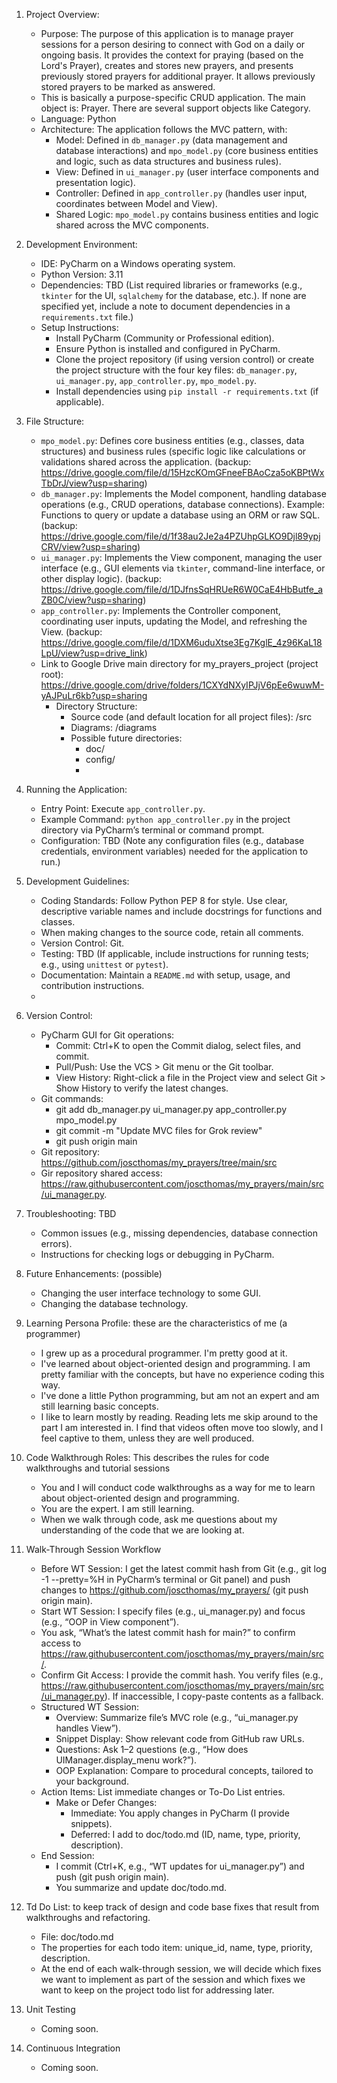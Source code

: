 1. Project Overview:
     - Purpose: The purpose of this application is to manage prayer sessions for a person desiring to connect with God on a daily or ongoing basis. It provides the context for praying (based on the Lord's Prayer), creates and stores new prayers, and presents previously stored prayers for additional prayer. It allows previously stored prayers to be marked as answered.
     - This is basically a purpose-specific CRUD application. The main object is: Prayer. There are several support objects like Category.
     - Language: Python
     - Architecture: The application follows the MVC pattern, with:
          - Model: Defined in `db_manager.py` (data management and database interactions) and `mpo_model.py` (core business entities and logic, such as data structures and business rules).
          - View: Defined in `ui_manager.py` (user interface components and presentation logic).
          - Controller: Defined in `app_controller.py` (handles user input, coordinates between Model and View).
         - Shared Logic: `mpo_model.py` contains business entities and logic shared across the MVC components.

2. Development Environment:
   - IDE: PyCharm on a Windows operating system.
   - Python Version: 3.11
   - Dependencies: TBD (List required libraries or frameworks (e.g., `tkinter` for the UI, `sqlalchemy` for the database, etc.). If none are specified yet, include a note to document dependencies in a `requirements.txt` file.)
   - Setup Instructions:
     - Install PyCharm (Community or Professional edition).
     - Ensure Python is installed and configured in PyCharm.
     - Clone the project repository (if using version control) or create the project structure with the four key files: `db_manager.py`, `ui_manager.py`, `app_controller.py`, `mpo_model.py`.
     - Install dependencies using `pip install -r requirements.txt` (if applicable).

3. File Structure:
   - `mpo_model.py`: Defines core business entities (e.g., classes, data structures) and business rules (specific logic like calculations or validations shared across the application. (backup: https://drive.google.com/file/d/15HzcKOmGFneeFBAoCza5oKBPtWxTbDrJ/view?usp=sharing)
   - `db_manager.py`: Implements the Model component, handling database operations (e.g., CRUD operations, database connections). Example: Functions to query or update a database using an ORM or raw SQL. (backup: https://drive.google.com/file/d/1f38au2Je2a4PZUhpGLKO9Djl89ypjCRV/view?usp=sharing)
   - `ui_manager.py`: Implements the View component, managing the user interface (e.g., GUI elements via `tkinter`, command-line interface, or other display logic). (backup: https://drive.google.com/file/d/1DJfnsSqHRUeR6W0CaE4HbButfe_aZB0C/view?usp=sharing) 
   - `app_controller.py`: Implements the Controller component, coordinating user inputs, updating the Model, and refreshing the View. (backup: https://drive.google.com/file/d/1DXM6uduXtse3Eg7KglE_4z96KaL18LpU/view?usp=drive_link)
   - Link to Google Drive main directory for my_prayers_project (project root): https://drive.google.com/drive/folders/1CXYdNXyIPJjV6pEe6wuwM-yAJPuLr6kb?usp=sharing
     - Directory Structure: 
       - Source code (and default location for all project files): /src
       - Diagrams: /diagrams
       - Possible future directories:
         - doc/
         - config/
         -

4. Running the Application:
   - Entry Point: Execute `app_controller.py`.
   - Example Command: `python app_controller.py` in the project directory via PyCharm’s terminal or command prompt.
   - Configuration: TBD (Note any configuration files (e.g., database credentials, environment variables) needed for the application to run.)

5. Development Guidelines:
   - Coding Standards: Follow Python PEP 8 for style. Use clear, descriptive variable names and include docstrings for functions and classes.
   - When making changes to the source code, retain all comments.
   - Version Control: Git.
   - Testing: TBD (If applicable, include instructions for running tests; e.g., using `unittest` or `pytest`).
   - Documentation: Maintain a `README.md` with setup, usage, and contribution instructions.
   - 

6. Version Control:
   - PyCharm GUI for Git operations:
     - Commit: Ctrl+K to open the Commit dialog, select files, and commit.
     - Pull/Push: Use the VCS > Git menu or the Git toolbar.
     - View History: Right-click a file in the Project view and select Git > Show History to verify the latest changes.
   - Git commands:
     - git add db_manager.py ui_manager.py app_controller.py mpo_model.py
     - git commit -m "Update MVC files for Grok review"
     - git push origin main
   - Git repository: https://github.com/joscthomas/my_prayers/tree/main/src 
   - Gir repository shared access: https://raw.githubusercontent.com/joscthomas/my_prayers/main/src/ui_manager.py.

7. Troubleshooting: TBD
   - Common issues (e.g., missing dependencies, database connection errors).
   - Instructions for checking logs or debugging in PyCharm.

8. Future Enhancements: (possible)
   - Changing the user interface technology to some GUI.
   - Changing the database technology.

9. Learning Persona Profile: these are the characteristics of me (a programmer)
    - I grew up as a procedural programmer. I'm pretty good at it.
    - I've learned about object-oriented design and programming. I am pretty familiar with the concepts, but have no experience coding this way. 
    - I've done a little Python programming, but am not an expert and am still learning basic concepts. 
    - I like to learn mostly by reading. Reading lets me skip around to the part I am interested in. I find that videos often move too slowly, and I feel captive to them, unless they are well produced. 

10. Code Walkthrough Roles: This describes the rules for code walkthroughs and tutorial sessions
    - You and I will conduct code walkthroughs as a way for me to learn about object-oriented design and programming. 
    - You are the expert. I am still learning. 
    - When we walk through code, ask me questions about my understanding of the code that we are looking at. 

11. Walk-Through Session Workflow
    - Before WT Session: I get the latest commit hash from Git (e.g., git log -1 --pretty=%H in PyCharm’s terminal or Git panel) and push changes to https://github.com/joscthomas/my_prayers/ (git push origin main).
    - Start WT Session: I specify files (e.g., ui_manager.py) and focus (e.g., “OOP in View component”).
    - You ask, “What’s the latest commit hash for main?” to confirm access to https://raw.githubusercontent.com/joscthomas/my_prayers/main/src/.
    - Confirm Git Access: I provide the commit hash. You verify files (e.g., https://raw.githubusercontent.com/joscthomas/my_prayers/main/src/ui_manager.py). If inaccessible, I copy-paste contents as a fallback.
    - Structured WT Session:
      - Overview: Summarize file’s MVC role (e.g., “ui_manager.py handles View”).
      - Snippet Display: Show relevant code from GitHub raw URLs.
      - Questions: Ask 1–2 questions (e.g., “How does UIManager.display_menu work?”).
      - OOP Explanation: Compare to procedural concepts, tailored to your background.
    - Action Items: List immediate changes or To-Do List entries.
      - Make or Defer Changes:
        - Immediate: You apply changes in PyCharm (I provide snippets).
        - Deferred: I add to doc/todo.md (ID, name, type, priority, description).
    - End Session:
      - I commit (Ctrl+K, e.g., “WT updates for ui_manager.py”) and push (git push origin main).
      - You summarize and update doc/todo.md.

12. Td Do List: to keep track of design and code base fixes that result from walkthroughs and refactoring. 
    - File: doc/todo.md 
    - The properties for each todo item: unique_id, name, type, priority, description. 
    - At the end of each walk-through session, we will decide which fixes we want to implement as part of the session and which fixes we want to keep on the project todo list for addressing later.

13. Unit Testing
    - Coming soon. 

14. Continuous Integration
    - Coming soon.